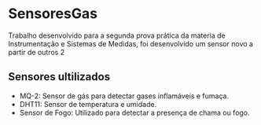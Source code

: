 # SensoresGas
Trabalho desenvolvido para a segunda prova prática da materia de Instrumentação e Sistemas de Medidas, foi desenvolvido um sensor novo a partir de outros 2


## 
## Sensores ultilizados
- MQ-2: Sensor de gás para detectar gases inflamáveis e fumaça.
- DHT11: Sensor de temperatura e umidade.
- Sensor de Fogo: Utilizado para detectar a presença de chama ou fogo.
